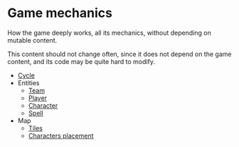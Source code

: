 
# Game mechanics

How the game deeply works, all its mechanics, without depending on mutable content.

This content should not change often, since it does not depend on the game content, and its code may be quite hard to modify.

- [Cycle](./cycle.md)
- Entities
    - [Team](./team.md)
    - [Player](./player.md)
    - [Character](./character.md)
    - [Spell](./spell.md)
- Map
    - [Tiles](./tiles.md)
    - [Characters placement](./characters-placement.md)
